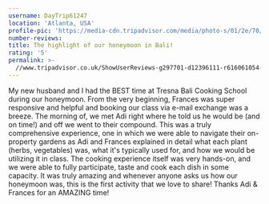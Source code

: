```yaml
---
username: DayTrip61247
location: 'Atlanta, USA'
profile-pic: 'https://media-cdn.tripadvisor.com/media/photo-s/01/2e/70/93/avatar019.jpg'
number-reviews:
title: The highlight of our honeymoon in Bali!
rating: '5'
permalink: >-
  //www.tripadvisor.co.uk/ShowUserReviews-g297701-d12396111-r616061054-Tresna_Bali_Cooking_School-Ubud_Gianyar_Bali.html
---
```


My new husband and I had the BEST time at Tresna Bali Cooking School during our honeymoon. From the very beginning, Frances was super responsive and helpful and booking our class via e-mail exchange was a breeze. The morning of, we met Adi right where he told us he would be (and on time!) and off we went to their compound. This was a truly comprehensive experience, one in which we were able to navigate their on-property gardens as Adi and Frances explained in detail what each plant (herbs, vegetables) was, what it's typically used for, and how we would be utilizing it in class. The cooking experience itself was very hands-on, and we were able to fully participate, taste and cook each dish in some capacity. It was truly amazing and whenever anyone asks us how our honeymoon was, this is the first activity that we love to share! Thanks Adi & Frances for an AMAZING time!